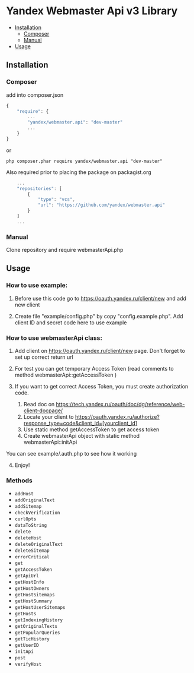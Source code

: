 # Yandex Webmaster Api v3 Library

- [Installation](#installation)
    - [Composer](#composer)
    - [Manual](#manual)
- [Usage](#usage)

## Installation

### Composer

add into composer.json
```js
{
    "require": {
        ...
        "yandex/webmaster.api": "dev-master"
        ...
    }
}
```

or

```
php composer.phar require yandex/webmaster.api "dev-master"
```


Also required prior to placing the package on packagist.org
```js
    ...
    "repositories": [
        {
            "type": "vcs",
            "url": "https://github.com/yandex/webmaster.api"
        }
    ]
    ...
```

### Manual

Clone repository and require webmasterApi.php

## Usage

### How to use example:

1. Before use this code go to https://oauth.yandex.ru/client/new and add new client

2. Create file "example/config.php" by copy "config.example.php". Add client ID and secret code here to use example


### How to use webmasterApi class:

1. Add client on https://oauth.yandex.ru/client/new page. Don't forget to set up correct return url

2. For test you can get temporary Access Token (read comments to method webmasterApi::getAccessToken )

3. If you want to get correct Access Token, you must create authorization code.
    1. Read doc on https://tech.yandex.ru/oauth/doc/dg/reference/web-client-docpage/
    2. Locate your client to https://oauth.yandex.ru/authorize?response_type=code&client_id=[yourclient_id]
    3. Use static method getAccessToken to get access token
    4. Create webmasterApi object with static method webmasterApi::initApi

You can see example/.auth.php to see how it working

4. Enjoy!

### Methods

* `addHost`
* `addOriginalText`
* `addSitemap`
* `checkVerification`
* `curlOpts`
* `dataToString`
* `delete`
* `deleteHost`
* `deleteOriginalText`
* `deleteSitemap`
* `errorCritical`
* `get`
* `getAccessToken`
* `getApiUrl`
* `getHostInfo`
* `getHostOwners`
* `getHostSitemaps`
* `getHostSummary`
* `getHostUserSitemaps`
* `getHosts`
* `getIndexingHistory`
* `getOriginalTexts`
* `getPopularQueries`
* `getTicHistory`
* `getUserID`
* `initApi`
* `post`
* `verifyHost`

